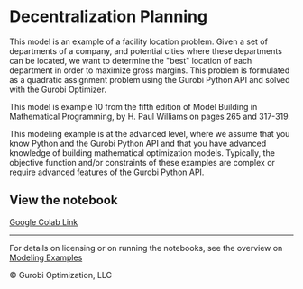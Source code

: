 # Decentralization Planning

This model is an example of a facility location problem. Given a set of departments of a company, and potential cities 
where these departments can be located, we want to determine the "best" location of each department in order to maximize 
gross margins. This problem is formulated as a quadratic assignment problem using the Gurobi Python API and solved with 
the Gurobi Optimizer.

This model is example 10 from the fifth edition of Model Building in Mathematical Programming, by H. Paul Williams on 
pages 265 and 317-319.

This modeling example is at the advanced level, where we assume that you know Python and the Gurobi Python API and that 
you have advanced knowledge of building mathematical optimization models. Typically, the objective function and/or 
constraints of these examples are complex or require advanced features of the Gurobi Python API.

## View the notebook

[Google Colab Link](https://colab.research.google.com/github/Gurobi/modeling-examples/blob/master/decentralization_planning/decentralization_planning.ipynb)

----
For details on licensing or on running the notebooks, see the overview on [Modeling Examples](../)

© Gurobi Optimization, LLC